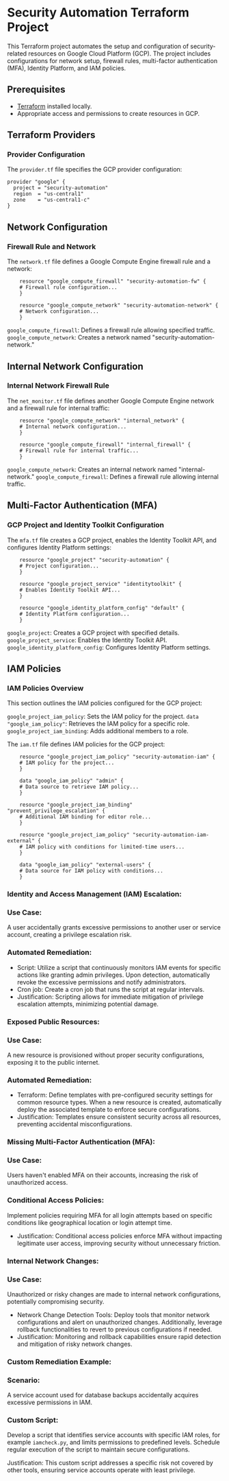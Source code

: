 # Security Automation Terraform Project

This Terraform project automates the setup and configuration of security-related resources on Google Cloud Platform (GCP). The project includes configurations for network setup, firewall rules, multi-factor authentication (MFA), Identity Platform, and IAM policies.

## Prerequisites
- [Terraform](https://www.terraform.io/) installed locally.
- Appropriate access and permissions to create resources in GCP.

## Terraform Providers

### Provider Configuration

The `provider.tf` file specifies the GCP provider configuration:

```
provider "google" {
  project = "security-automation"
  region  = "us-central1"
  zone    = "us-central1-c"
}

```

## Network Configuration
### Firewall Rule and Network
The `network.tf` file defines a Google Compute Engine firewall rule and a network:

```
    resource "google_compute_firewall" "security-automation-fw" {
    # Firewall rule configuration...
    }

    resource "google_compute_network" "security-automation-network" {
    # Network configuration...
    }
```

`google_compute_firewall`: Defines a firewall rule allowing specified traffic.
`google_compute_network`: Creates a network named "security-automation-network."

## Internal Network Configuration
### Internal Network Firewall Rule

The `net_monitor.tf` file defines another Google Compute Engine network and a firewall rule for internal traffic:

```
    resource "google_compute_network" "internal_network" {
    # Internal network configuration...
    }

    resource "google_compute_firewall" "internal_firewall" {
    # Firewall rule for internal traffic...
    }

```

`google_compute_network`: Creates an internal network named "internal-network."
`google_compute_firewall`: Defines a firewall rule allowing internal traffic.

## Multi-Factor Authentication (MFA)

### GCP Project and Identity Toolkit Configuration
The `mfa.tf` file creates a GCP project, enables the Identity Toolkit API, and configures Identity Platform settings:

```
    resource "google_project" "security-automation" {
    # Project configuration...
    }

    resource "google_project_service" "identitytoolkit" {
    # Enables Identity Toolkit API...
    }

    resource "google_identity_platform_config" "default" {
    # Identity Platform configuration...
    }
```

`google_project`: Creates a GCP project with specified details.
`google_project_service`: Enables the Identity Toolkit API.
`google_identity_platform_config`: Configures Identity Platform settings.

## IAM Policies
### IAM Policies Overview

This section outlines the IAM policies configured for the GCP project:

`google_project_iam_policy`: Sets the IAM policy for the project.
`data "google_iam_policy"`: Retrieves the IAM policy for a specific role.
`google_project_iam_binding`: Adds additional members to a role.

The `iam.tf` file defines IAM policies for the GCP project:

```
    resource "google_project_iam_policy" "security-automation-iam" {
    # IAM policy for the project...
    }

    data "google_iam_policy" "admin" {
    # Data source to retrieve IAM policy...
    }

    resource "google_project_iam_binding" "prevent_privilege_escalation" {
    # Additional IAM binding for editor role...
    }

    resource "google_project_iam_policy" "security-automation-iam-external" {
    # IAM policy with conditions for limited-time users...
    }

    data "google_iam_policy" "external-users" {
    # Data source for IAM policy with conditions...
    }
```

### Identity and Access Management (IAM) Escalation:

### Use Case:
A user accidentally grants excessive permissions to another user or service account, creating a privilege escalation risk.

### Automated Remediation:

- Script: Utilize a script that continuously monitors IAM events for specific actions like granting admin privileges. Upon detection, automatically revoke the excessive permissions and notify administrators.
- Cron job: Create a cron job that runs the script at regular intervals.
- Justification: Scripting allows for immediate mitigation of privilege escalation attempts, minimizing potential damage.

### Exposed Public Resources:

### Use Case:

A new resource is provisioned without proper security configurations, exposing it to the public internet.

### Automated Remediation:

- Terraform: Define templates with pre-configured security settings for common resource types. When a new resource is created, automatically deploy the associated template to enforce secure configurations.
- Justification: Templates ensure consistent security across all resources, preventing accidental misconfigurations.

### Missing Multi-Factor Authentication (MFA):

### Use Case:

Users haven't enabled MFA on their accounts, increasing the risk of unauthorized access.

### Conditional Access Policies:
Implement policies requiring MFA for all login attempts based on specific conditions like geographical location or login attempt time.
- Justification: Conditional access policies enforce MFA without impacting legitimate user access, improving security without unnecessary friction.

### Internal Network Changes:

### Use Case:
Unauthorized or risky changes are made to internal network configurations, potentially compromising security.

- Network Change Detection Tools: Deploy tools that monitor network configurations and alert on unauthorized changes. Additionally, leverage rollback functionalities to revert to previous configurations if needed.
- Justification: Monitoring and rollback capabilities ensure rapid detection and mitigation of risky network changes.

### Custom Remediation Example:

### Scenario:
A service account used for database backups accidentally acquires excessive permissions in IAM.

### Custom Script:
Develop a script that identifies service accounts with specific IAM roles, for example `iamcheck.py`, and limits permissions to predefined levels. Schedule regular execution of the script to maintain secure configurations.

Justification: This custom script addresses a specific risk not covered by other tools, ensuring service accounts operate with least privilege.